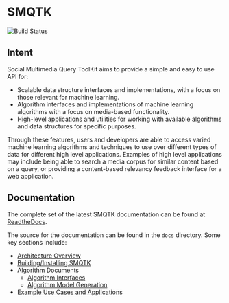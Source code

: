 # SMQTK
![Build Status](https://travis-ci.org/Kitware/SMQTK.svg?branch=master)


## Intent
Social Multimedia Query ToolKit aims to provide a simple and easy to use API for:

* Scalable data structure interfaces and implementations, with a focus on those relevant for machine learning.
* Algorithm interfaces and implementations of machine learning algorithms with a focus on media-based functionality.
* High-level applications and utilities for working with available algorithms and data structures for specific purposes.

Through these features, users and developers are able to access varied machine learning algorithms and techniques to use over different types of data for different high level applications.
Examples of high level applications may include being able to search a media corpus for similar content based on a query, or providing a content-based relevancy feedback interface for a web application.


## Documentation

The complete set of the latest SMQTK documentation can be found at [ReadtheDocs](smqtk.readthedocs.org).

The source for the documentation can be found in the ``docs`` directory.  Some key sections include:

* [Architecture Overview](/docs/architecture.rst)
* [Building/Installing SMQTK](/docs/building.rst)
* Algorithm Documents
    * [Algorithm Interfaces](/docs/algorithminterfaces.rst)
    * [Algorithm Model Generation](/docs/algorithmmodels.rst)
* [Example Use Cases and Applications](/docs/examples.rst)


